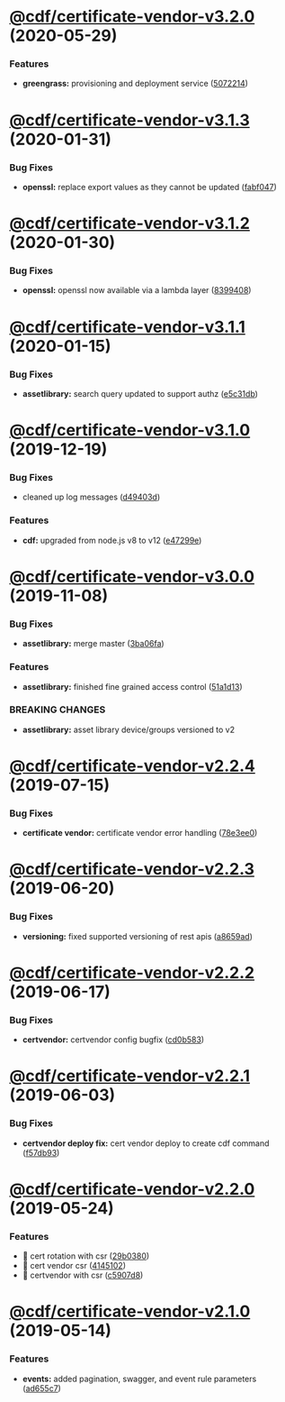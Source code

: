 # [@cdf/certificate-vendor-v3.2.0](https://git-codecommit.us-west-2.amazonaws.com/v1/repos/cdf-core/compare/@cdf/certificate-vendor-v3.1.3...@cdf/certificate-vendor-v3.2.0) (2020-05-29)


### Features

* **greengrass:** provisioning and deployment service ([5072214](https://git-codecommit.us-west-2.amazonaws.com/v1/repos/cdf-core/commit/5072214fb81a0d6a8f8641bf0f52fefb7f2ad950))

# [@cdf/certificate-vendor-v3.1.3](https://git-codecommit.us-west-2.amazonaws.com/v1/repos/cdf-core/compare/@cdf/certificate-vendor-v3.1.2...@cdf/certificate-vendor-v3.1.3) (2020-01-31)


### Bug Fixes

* **openssl:** replace export values as they cannot be updated ([fabf047](https://git-codecommit.us-west-2.amazonaws.com/v1/repos/cdf-core/commit/fabf047016b3c57b3bf56108fc9a6ce9fbeb44e5))

# [@cdf/certificate-vendor-v3.1.2](https://git-codecommit.us-west-2.amazonaws.com/v1/repos/cdf-core/compare/@cdf/certificate-vendor-v3.1.1...@cdf/certificate-vendor-v3.1.2) (2020-01-30)


### Bug Fixes

* **openssl:** openssl now available via a lambda layer ([8399408](https://git-codecommit.us-west-2.amazonaws.com/v1/repos/cdf-core/commit/8399408649b2a8f3074500c1ae43844dd3f5147a))

# [@cdf/certificate-vendor-v3.1.1](https://git-codecommit.us-west-2.amazonaws.com/v1/repos/cdf-core/compare/@cdf/certificate-vendor-v3.1.0...@cdf/certificate-vendor-v3.1.1) (2020-01-15)


### Bug Fixes

* **assetlibrary:** search query updated to support authz ([e5c31db](https://git-codecommit.us-west-2.amazonaws.com/v1/repos/cdf-core/commit/e5c31db609841406d98733e62e3ed93073ffbb1f))

# [@cdf/certificate-vendor-v3.1.0](https://git-codecommit.us-west-2.amazonaws.com/v1/repos/cdf-core/compare/@cdf/certificate-vendor-v3.0.0...@cdf/certificate-vendor-v3.1.0) (2019-12-19)


### Bug Fixes

* cleaned up log messages ([d49403d](https://git-codecommit.us-west-2.amazonaws.com/v1/repos/cdf-core/commit/d49403d11f3f73ea8c5ce061bfa790ec40cd8c13))


### Features

* **cdf:** upgraded from node.js v8 to v12 ([e47299e](https://git-codecommit.us-west-2.amazonaws.com/v1/repos/cdf-core/commit/e47299ee399acf6554a0845048c4fed99251c2b1))

# [@cdf/certificate-vendor-v3.0.0](https://git-codecommit.us-west-2.amazonaws.com/v1/repos/cdf-core/compare/@cdf/certificate-vendor-v2.2.4...@cdf/certificate-vendor-v3.0.0) (2019-11-08)


### Bug Fixes

* **assetlibrary:** merge master ([3ba06fa](https://git-codecommit.us-west-2.amazonaws.com/v1/repos/cdf-core/commit/3ba06fa9fc5b264ceaed0f97ccf45fab97d57a08))


### Features

* **assetlibrary:** finished fine grained access control ([51a1d13](https://git-codecommit.us-west-2.amazonaws.com/v1/repos/cdf-core/commit/51a1d134ec48be2d62edc575998752ff866230bf))


### BREAKING CHANGES

* **assetlibrary:** asset library device/groups versioned to v2

# [@cdf/certificate-vendor-v2.2.4](https://git-codecommit.us-west-2.amazonaws.com/v1/repos/cdf-core/compare/@cdf/certificate-vendor-v2.2.3...@cdf/certificate-vendor-v2.2.4) (2019-07-15)


### Bug Fixes

* **certificate vendor:** certificate vendor error handling ([78e3ee0](https://git-codecommit.us-west-2.amazonaws.com/v1/repos/cdf-core/commit/78e3ee0))

# [@cdf/certificate-vendor-v2.2.3](https://git-codecommit.us-west-2.amazonaws.com/v1/repos/cdf-core/compare/@cdf/certificate-vendor-v2.2.2...@cdf/certificate-vendor-v2.2.3) (2019-06-20)


### Bug Fixes

* **versioning:** fixed supported versioning of rest apis ([a8659ad](https://git-codecommit.us-west-2.amazonaws.com/v1/repos/cdf-core/commit/a8659ad))

# [@cdf/certificate-vendor-v2.2.2](https://git-codecommit.us-west-2.amazonaws.com/v1/repos/cdf-core/compare/@cdf/certificate-vendor-v2.2.1...@cdf/certificate-vendor-v2.2.2) (2019-06-17)


### Bug Fixes

* **certvendor:** certvendor config bugfix ([cd0b583](https://git-codecommit.us-west-2.amazonaws.com/v1/repos/cdf-core/commit/cd0b583))

# [@cdf/certificate-vendor-v2.2.1](https://git-codecommit.us-west-2.amazonaws.com/v1/repos/cdf-core/compare/@cdf/certificate-vendor-v2.2.0...@cdf/certificate-vendor-v2.2.1) (2019-06-03)


### Bug Fixes

* **certvendor deploy fix:** cert vendor deploy to create cdf command ([f57db93](https://git-codecommit.us-west-2.amazonaws.com/v1/repos/cdf-core/commit/f57db93))

# [@cdf/certificate-vendor-v2.2.0](https://git-codecommit.us-west-2.amazonaws.com/v1/repos/cdf-core/compare/@cdf/certificate-vendor-v2.1.0...@cdf/certificate-vendor-v2.2.0) (2019-05-24)


### Features

* 🎸 cert rotation with csr ([29b0380](https://git-codecommit.us-west-2.amazonaws.com/v1/repos/cdf-core/commit/29b0380))
* 🎸 cert vendor csr ([4145102](https://git-codecommit.us-west-2.amazonaws.com/v1/repos/cdf-core/commit/4145102))
* 🎸 certvendor with csr ([c5907d8](https://git-codecommit.us-west-2.amazonaws.com/v1/repos/cdf-core/commit/c5907d8))

# [@cdf/certificate-vendor-v2.1.0](https://git-codecommit.us-west-2.amazonaws.com/v1/repos/cdf-core/compare/@cdf/certificate-vendor-v2.0.0...@cdf/certificate-vendor-v2.1.0) (2019-05-14)


### Features

* **events:** added pagination, swagger, and event rule parameters ([ad655c7](https://git-codecommit.us-west-2.amazonaws.com/v1/repos/cdf-core/commit/ad655c7))
